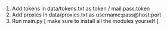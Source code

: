 1. Add tokens in data/tokens.txt as token / mail:pass:token
2. Add proxies in data/proxies.txt as username:pass@host:port
3. Run main.py [ make sure to install all the modules yourself ]
